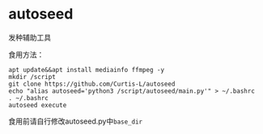 # autoseed
发种辅助工具

食用方法：
```
apt update&&apt install mediainfo ffmpeg -y
mkdir /script
git clone https://github.com/Curtis-L/autoseed
echo "alias autoseed='python3 /script/autoseed/main.py'" > ~/.bashrc
. ~/.bashrc
autoseed execute
```

食用前请自行修改autoseed.py中```base_dir```
